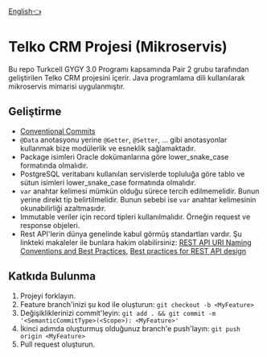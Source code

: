 [English👈](README.en-US.md)

# Telko CRM Projesi (Mikroservis)

Bu repo Turkcell GYGY 3.0 Programı kapsamında Pair 2 grubu tarafından geliştirilen Telko CRM projesini içerir. Java
programlama dili kullanılarak mikroservis mimarisi uygulanmıştır.

## Geliştirme

- [Conventional Commits](https://gist.github.com/joshbuchea/6f47e86d2510bce28f8e7f42ae84c716)
- `@Data` anotasyonu yerine `@Getter`, `@Setter`, ... gibi anotasyonlar kullanmak bize modülerlik ve esneklik
  sağlamaktadır.
- Package isimleri Oracle dokümanlarına göre lower_snake_case formatında olmalıdır.
- PostgreSQL veritabanı kullanılan servislerde topluluğa göre tablo ve sütun isimleri lower_snake_case formatında
  olmalıdır.
- `var` anahtar kelimesi mümkün olduğu sürece tercih edilmemelidir. Bunun yerine direkt tip belirtilmelidir. Bunun
  sebebi ise `var` anahtar kelimesinin okunabilirliği azaltmasıdır.
- Immutable veriler için record tipleri kullanılmalıdır. Örneğin request ve response objeleri.
- Rest API'lerin dünya genelinde kabul görmüş standartları vardır. Şu linkteki makaleler ile bunlara hakim
  olabilirsiniz: [REST API URI Naming Conventions and Best Practices](https://restfulapi.net/resource-naming/), [Best practices for REST API design](https://stackoverflow.blog/2020/03/02/best-practices-for-rest-api-design/)

## Katkıda Bulunma

1. Projeyi forklayın.
2. Feature branch'inizi şu kod ile oluşturun: `git checkout -b <MyFeature>`
3. Değişikliklerinizi commit'leyin: `git add . && git commit -m '<SemanticCommitType>(<Scope>): <MyFeature>'`
4. İkinci adımda oluşturmuş olduğunuz branch'e push'layın: `git push origin <MyFeature>`
5. Pull request oluşturun.
